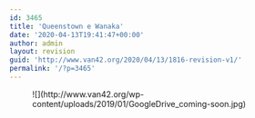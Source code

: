 ```yaml
---
id: 3465
title: 'Queenstown e Wanaka'
date: '2020-04-13T19:41:47+00:00'
author: admin
layout: revision
guid: 'http://www.van42.org/2020/04/13/1816-revision-v1/'
permalink: '/?p=3465'
---
```


<div class="wp-container-3912 wp-block-columns has-2-columns"><div class="wp-container-3910 wp-block-column"><figure class="wp-block-image">![](http://www.van42.org/wp-content/uploads/2019/01/GoogleDrive_coming-soon.jpg)</figure></div><div class="wp-container-3911 wp-block-column"></div></div>